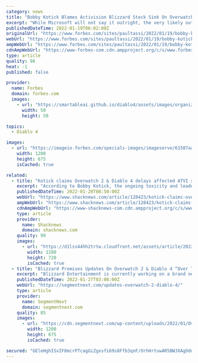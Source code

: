 ```yaml
---
category: news
title: "Bobby Kotick Blames Activision Blizzard Stock Sink On Overwatch 2, Diablo 4 And Call Of Duty"
excerpt: "While Microsoft will not say it outright, the very likely outcome is that while Bobby Kotick remains CEO of Activision Blizzard for the moment, when the deal is finalized and everyone starts reporting ..."
publishedDateTime: 2022-01-19T06:02:00Z
originalUrl: "https://www.forbes.com/sites/paultassi/2022/01/19/bobby-kotick-blames-activision-blizzard-stock-sink-on-overwatch-2-diablo-4-and-call-of-duty/"
webUrl: "https://www.forbes.com/sites/paultassi/2022/01/19/bobby-kotick-blames-activision-blizzard-stock-sink-on-overwatch-2-diablo-4-and-call-of-duty/"
ampWebUrl: "https://www.forbes.com/sites/paultassi/2022/01/19/bobby-kotick-blames-activision-blizzard-stock-sink-on-overwatch-2-diablo-4-and-call-of-duty/amp/"
cdnAmpWebUrl: "https://www-forbes-com.cdn.ampproject.org/c/s/www.forbes.com/sites/paultassi/2022/01/19/bobby-kotick-blames-activision-blizzard-stock-sink-on-overwatch-2-diablo-4-and-call-of-duty/amp/"
type: article
quality: 96
heat: -1
published: false

provider:
  name: Forbes
  domain: forbes.com
  images:
    - url: "https://smartableai.github.io/diablo4/assets/images/organizations/forbes.com-50x50.jpg"
      width: 50
      height: 50

topics:
  - Diablo 4

images:
  - url: "https://imageio.forbes.com/specials-images/imageserve/61507aaea1129206d04f6a27/0x0.jpg?format=jpg&width=1200&fit=bounds"
    width: 1200
    height: 675
    isCached: true

related:
  - title: "Kotick claims Overwatch 2 & Diablo 4 delays affected ATVI stock more than abuse lawsuit"
    excerpt: "According to Bobby Kotick, the ongoing toxicity and leadership issues at Activision Blizzard didn't affect the company as much as its major game delays."
    publishedDateTime: 2022-01-20T08:50:00Z
    webUrl: "https://www.shacknews.com/article/128423/kotick-claims-overwatch-2-diablo-4-delays-affected-atvi-stock-more-than-abuse-lawsuit"
    ampWebUrl: "https://www.shacknews.com/article/128423/kotick-claims-overwatch-2-diablo-4-delays-affected-atvi-stock-more-than-abuse-lawsuit?amphtml=1"
    cdnAmpWebUrl: "https://www-shacknews-com.cdn.ampproject.org/c/s/www.shacknews.com/article/128423/kotick-claims-overwatch-2-diablo-4-delays-affected-atvi-stock-more-than-abuse-lawsuit?amphtml=1"
    type: article
    provider:
      name: Shacknews
      domain: shacknews.com
    quality: 99
    images:
      - url: "https://d1lss44hh2trtw.cloudfront.net/assets/article/2022/01/20/kotick-claims-overwatch-2-diablo-4-delays-affected-atvi-stock-more-than-abuse-lawsuit_feature.jpg"
        width: 1280
        height: 720
        isCached: true
  - title: "Blizzard Promises Updates On Overwatch 2 & Diablo 4 “Over The Coming Weeks”"
    excerpt: "Blizzard Entertainment is currently working on a brand new triple-a survival game which will introduce an all-new universe. The developer though wants to ..."
    publishedDateTime: 2022-01-27T03:08:00Z
    webUrl: "https://segmentnext.com/updates-overwatch-2-diablo-4/"
    type: article
    provider:
      name: SegmentNext
      domain: segmentnext.com
    quality: 85
    images:
      - url: "https://cdn.segmentnext.com/wp-content/uploads/2022/01/Overwatch-2-Omnic.jpg"
        width: 1200
        height: 675
        isCached: true

secured: "GEleHghISxIF8mcrP7cagGiZgxsfi69s8Ffb3qnF/OrhHrtuwAR5BWJXAgOddbuZV1fpxY9MKCwLvYWTe1RIF+d1g5wJGNibxIR0UioB20nF/oZwlJWVbXwF1h1f+wW6PJrzWOO+qj7pS+02nwh7A5lloz3w2viW7ejIjW1DdeM9HwxQ4jUM0AHtBBslFNjbF+I500NBk2ZkQtk9Pqo+U7pPVXJGJcc06PqU8Awab01M+OQoN7VwV2Z5qhv9dRVRiIt/Tf1SJ/tCuqbUy2FOijfRMrwEI/1D6/t6gY5oFp32apgHBAb75ooPE1arJfmLayErpK+fVHl1Yb3uhkW8gFe5HfGf/U1JfvT0ME3sHNI=;8FtT4LVCOjZrrVR5MDRa2A=="
---
```


